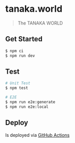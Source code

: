 # tanaka.world

> The TANAKA WORLD

## Get Started

``` bash
$ npm ci
$ npm run dev
```

## Test

```bash
# Unit Test
$ npm test

# E2E
$ npm run e2e:generate
$ npm run e2e:local
```

## Deploy

Is deployed via [GitHub Actions](https://github.com/tanakaworld/tanaka.world/actions)
